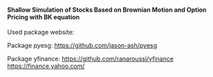#### Shallow Simulation of Stocks Based on Brownian Motion and Option Pricing with BK equation
Used package website:


Package pyesg: <https://github.com/jason-ash/pyesg>


Package yfinance: <https://github.com/ranaroussi/yfinance> <https://finance.yahoo.com/>


